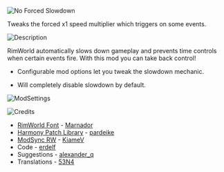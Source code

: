 ![No Forced Slowdown](https://i.imgur.com/mUEc7MK.png)

Tweaks the forced x1 speed multiplier which triggers on some events.

![Description](https://i.imgur.com/OG6xUzd.png)

RimWorld automatically slows down gameplay and prevents time controls when certain events fire. With this mod you can take back control!

- Configurable mod options let you tweak the slowdown mechanic.

- Will completely disable slowdown by default.

![ModSettings](https://i.imgur.com/h1bmGtw.png)

![Credits](https://i.imgur.com/M5vIOEd.png)

- [RimWorld Font](https://ludeon.com/forums/index.php?topic=11022.0) - [Marnador](https://ludeon.com/forums/index.php?action=profile;u=36313)
- [Harmony Patch Library](https://github.com/pardeike/Harmony) - [pardeike](https://www.patreon.com/pardeike/overview)
- [ModSync RW](https://github.com/KiameV/rimworld-modsync-rw) - [KiameV](https://github.com/KiameV)
- Code - [erdelf](https://github.com/erdelf)
- Suggestions - [alexander_q](https://steamcommunity.com/profiles/76561198021282859)
- Translations - [53N4](https://github.com/53N4)
